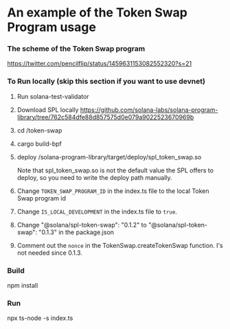 # An example of the Token Swap Program usage

### The scheme of the Token Swap program
https://twitter.com/pencilflip/status/1459631153082552320?s=21

### To Run locally (skip this section if you want to use devnet)
1. Run solana-test-validator
2. Download SPL locally https://github.com/solana-labs/solana-program-library/tree/762c584dfe88d857575d0e079a9022523670969b
3. cd <path-to-solana-program-library>/token-swap
4. cargo build-bpf
5. deploy <path-to-solana-program-library>/solana-program-library/target/deploy/spl_token_swap.so

      Note that spl_token_swap.so is not the default value the SPL offers to deploy, so you need to write the deploy path manually.
  
6. Change `TOKEN_SWAP_PROGRAM_ID` in the index.ts file to the local Token Swap program id
7. Change `IS_LOCAL_DEVELOPMENT` in the index.ts file to `true`.
8. Change  "@solana/spl-token-swap": "0.1.2" to  "@solana/spl-token-swap": "0.1.3" in the package.json
9. Comment out the `nonce` in the TokenSwap.createTokenSwap function. I's not needed since 0.1.3.

### Build
npm install

### Run
npx ts-node -s index.ts
